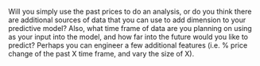 Will you simply use the past prices to do an analysis, or do you think there are additional sources of data that you can use to add dimension to your predictive model? Also, what time frame of data are you planning on using as your input into the model, and how far into the future would you like to predict? Perhaps you can engineer a few additional features (i.e. % price change of the past X time frame, and vary the size of X). 